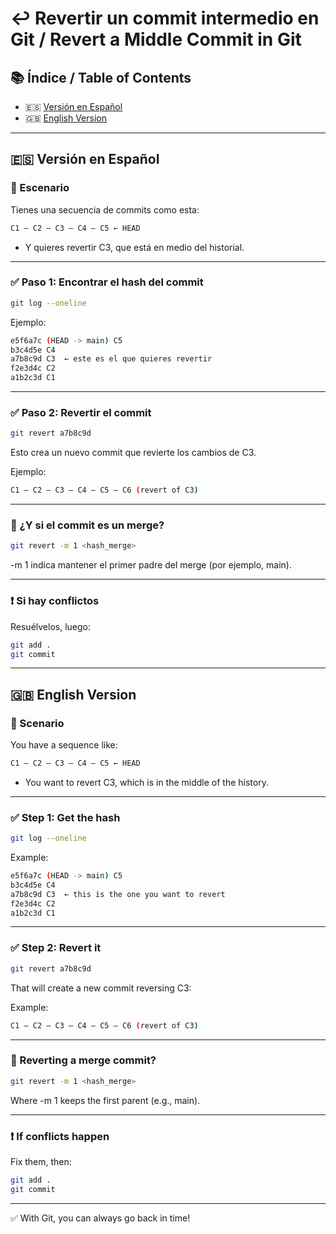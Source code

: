 
# ↩️ Revertir un commit intermedio en Git / Revert a Middle Commit in Git

## 📚 Índice / Table of Contents
- 🇪🇸 [Versión en Español](#versión-en-español)
- 🇬🇧 [English Version](#english-version)

---

## 🇪🇸 Versión en Español

### 🧠 Escenario

Tienes una secuencia de commits como esta:
```bash
C1 — C2 — C3 — C4 — C5 ← HEAD
```

- Y quieres revertir C3, que está en medio del historial.

---

### ✅ Paso 1: Encontrar el hash del commit

```bash
git log --oneline
```

Ejemplo:

```bash
e5f6a7c (HEAD -> main) C5  
b3c4d5e C4  
a7b8c9d C3  ← este es el que quieres revertir  
f2e3d4c C2  
a1b2c3d C1
```

---

### ✅ Paso 2: Revertir el commit

```bash
git revert a7b8c9d
```

Esto crea un nuevo commit que revierte los cambios de C3.

Ejemplo:

```bash
C1 — C2 — C3 — C4 — C5 — C6 (revert of C3)
```

---

### 🔀 ¿Y si el commit es un merge?

```bash
git revert -m 1 <hash_merge>
```

-m 1 indica mantener el primer padre del merge (por ejemplo, main).

---

### ❗ Si hay conflictos
Resuélvelos, luego:
```bash
git add .
git commit
```

---

## 🇬🇧 English Version

### 🧠 Scenario

You have a sequence like:
```bash
C1 — C2 — C3 — C4 — C5 ← HEAD
```

- You want to revert C3, which is in the middle of the history.

---

### ✅ Step 1: Get the hash

```bash
git log --oneline
```

Example:

```bash
e5f6a7c (HEAD -> main) C5  
b3c4d5e C4  
a7b8c9d C3  ← this is the one you want to revert  
f2e3d4c C2  
a1b2c3d C1
```

---

### ✅ Step 2: Revert it

```bash
git revert a7b8c9d
```

That will create a new commit reversing C3:

Example:

```bash
C1 — C2 — C3 — C4 — C5 — C6 (revert of C3)
```

---

### 🔀 Reverting a merge commit?

```bash
git revert -m 1 <hash_merge>
```
Where -m 1 keeps the first parent (e.g., main).

---

### ❗ If conflicts happen
Fix them, then:
```bash
git add .
git commit
```

---

✅ With Git, you can always go back in time!
